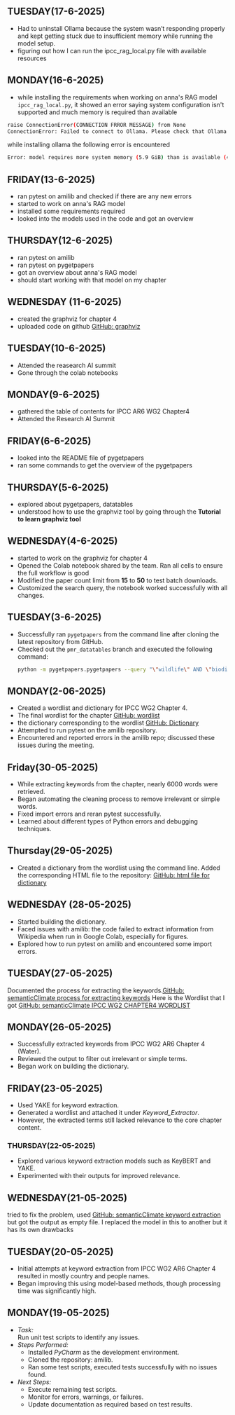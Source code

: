 ## TUESDAY(17-6-2025)
* Had to uninstall Ollama because the system wasn’t responding properly and kept getting stuck due to insufficient memory while running the model setup.
* figuring out how I can run the ipcc_rag_local.py file with available resources 
## MONDAY(16-6-2025)
* while installing the requirements when working on anna's RAG model `ipcc_rag_local.py`, it showed an error saying system configuration isn't supported and much memory is required than available
```sh
raise ConnectionError(CONNECTION FRROR MESSAGE) from None
ConnectionError: Failed to connect to Ollama. Please check that Ollama is downloaded, running and accessible: https://ollama.com/download
```
while installing ollama the following error is encountered
```sh
Error: model requires more system memory (5.9 GiB) than is available (4.1 GiB)
```
## FRIDAY(13-6-2025)
* ran pytest on amilib and checked if there are any new errors
* started to work on anna's RAG model
* installed some requirements required
* looked into the models used in the code and got an overview
## THURSDAY(12-6-2025)
* ran pytest on amilib
* ran pytest on pygetpapers
* got an overview about anna's RAG model
* should start working with that model on my chapter
## WEDNESDAY (11-6-2025)
* created the graphviz for chapter 4
* uploaded code on github  [GitHub: graphviz](https://github.com/semanticClimate/internship_sC/tree/Haarthi/graphviz)
## TUESDAY(10-6-2025)
* Attended the reasearch AI summit
* Gone through the colab notebooks
## MONDAY(9-6-2025)
* gathered the table of contents for IPCC AR6 WG2 Chapter4
* Attended the Research AI Summit 
## FRIDAY(6-6-2025)
*  looked into the README file of pygetpapers
*  ran some commands to get the overview of the pygetpapers
## THURSDAY(5-6-2025)
* explored about pygetpapers, datatables
* understood how to use the graphviz tool by going through the **Tutorial to learn graphviz tool**
## WEDNESDAY(4-6-2025)
* started to work on the graphviz for chapter 4
* Opened the Colab notebook shared by the team. Ran all cells to ensure the full workflow is good
* Modified the paper count limit from **15** to **50** to test batch downloads.
* Customized the search query, the notebook worked successfully with all changes.
## TUESDAY(3-6-2025)
* Successfully ran `pygetpapers` from the command line after cloning the latest repository from GitHub.
* Checked out the `pmr_datatables` branch and executed the following command:
  ```bash
  python -m pygetpapers.pygetpapers --query "\"wildlife\" AND \"biodiversity\"" --pdf --limit 5 --output downloaded_file --api openalex
## MONDAY(2-06-2025)
* Created a wordlist and dictionary for IPCC WG2 Chapter 4. 
* The final wordlist for the chapter [GitHub: wordlist](https://github.com/semanticClimate/internship_sC/blob/Haarthi/Keyword_Extraction/IPCC-Ch04-Wordlist)
* the dictionary corresponding to the wordlist [GitHub: Dictionary](https://github.com/semanticClimate/internship_sC/blob/Haarthi/wg2chap04_dict.html)
* Attempted to run pytest on the amilib repository.
* Encountered and reported errors in the amilib repo; discussed these issues during the meeting.
## Friday(30-05-2025)
* While extracting keywords from the chapter, nearly 6000 words were retrieved.
* Began automating the cleaning process to remove irrelevant or simple words.
* Fixed import errors and reran pytest successfully.
* Learned about different types of Python errors and debugging techniques.
## Thursday(29-05-2025)
* Created a dictionary from the wordlist using the command line.
Added the corresponding HTML file to the repository: [GitHub: html file for dictionary](https://github.com/semanticClimate/internship_sC/blob/Haarthi/wg2chap04_dict.html)
## WEDNESDAY (28-05-2025)
* Started building the dictionary.
* Faced issues with amilib: the code failed to extract information from Wikipedia when run in Google Colab, especially for figures.
* Explored how to run pytest on amilib and encountered some import errors.
## TUESDAY(27-05-2025)
Documented the process for extracting the keywords.[GitHub: semanticClimate process for extracting keywords](https://github.com/semanticClimate/internship_sC/blob/Haarthi/Keyword_Extraction_Process.md)
Here is the Wordlist that I got
[GitHub: semanticClimate IPCC WG2 CHAPTER4 WORDLIST](https://github.com/semanticClimate/internship_sC/blob/Haarthi/Keyword_Extraction/keyphrases.csv)
## MONDAY(26-05-2025)
* Successfully extracted keywords from IPCC WG2 AR6 Chapter 4 (Water).
* Reviewed the output to filter out irrelevant or simple terms.
* Began work on building the dictionary.
## FRIDAY(23-05-2025)
* Used YAKE for keyword extraction.
* Generated a wordlist and attached it under *Keyword_Extractor*.
* However, the extracted terms still lacked relevance to the core chapter content.
### THURSDAY(22-05-2025)
* Explored various keyword extraction models such as KeyBERT and YAKE.
* Experimented with their outputs for improved relevance.
## WEDNESDAY(21-05-2025)
tried to fix the problem, used [GitHub: semanticClimate keyword extraction](https://github.com/petermr/semanticClimate/blob/main/keyword_extraction/code_v2/keyword_extraction_v2_test.py)
but got the output as empty file. I replaced the model in this to another but it has its own drawbacks
## TUESDAY(20-05-2025)
* Initial attempts at keyword extraction from IPCC WG2 AR6 Chapter 4 resulted in mostly country and people names.
* Began improving this using model-based methods, though processing time was significantly high.
## MONDAY(19-05-2025)
- *Task:*  
  Run unit test scripts to identify any issues.
- *Steps Performed:*
  - Installed *PyCharm* as the development environment.
  - Cloned the repository: amilib.
  - Ran some test scripts, executed tests successfully with no issues found.
- *Next Steps:*
   - Execute remaining test scripts.
   - Monitor for errors, warnings, or failures.
   - Update documentation as required based on test results.               


